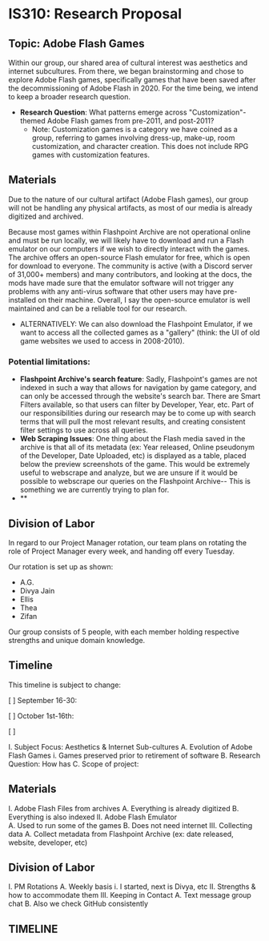 # IS310: Research Proposal

## Topic: Adobe Flash Games

Within our group, our shared area of cultural interest was aesthetics and internet subcultures. From there, we began brainstorming and chose to explore Adobe Flash games, specifically games that have been saved after the decommissioning of Adobe Flash in 2020. For the time being, we intend to keep a broader research question.
- __**Research Question**__: What patterns emerge across "Customization"-themed Adobe Flash games from pre-2011, and post-2011? 
    - Note: Customization games is a category we have coined as a group, referring to games involving dress-up, make-up, room customization, and character creation. This does not include RPG games with customization features.

## Materials

Due to the nature of our cultural artifact (Adobe Flash games), our group will not be handling any physical artifacts, as most of our media is already digitized and archived. 

Because most games within Flashpoint Archive are not operational online and must be run locally, we will likely have to download and run a Flash emulator on our computers if we wish to directly interact with the games. The archive offers an open-source Flash emulator for free, which is open for download to everyone. The community is active (with a Discord server of 31,000+ members) and many contributors, and looking at the docs, the mods have made sure that the emulator software will not trigger any problems with any anti-virus software that other users may have pre-installed on their machine. Overall, I say the open-source emulator is well maintained and can be a reliable tool for our research.

- ALTERNATIVELY: We can also download the Flashpoint Emulator, if we want to access all the collected games as a "gallery" (think: the UI of old game websites we used to access in 2008-2010). 

### __Potential limitations__:
- **Flashpoint Archive's search feature**: Sadly, Flashpoint's games are not indexed in such a way that allows for navigation by game category, and can only be accessed through the website's search bar. There are Smart Filters available, so that users can filter by Developer, Year, etc. Part of our responsibilities during our research may be to come up with search terms that will pull the most relevant results, and creating consistent filter settings to use across all queries.
- **Web Scraping Issues**: One thing about the Flash media saved in the archive is that all of its metadata (ex: Year released, Online pseudonym of the Developer, Date Uploaded, etc) is displayed as a table, placed below the preview screenshots of the game. This would be extremely useful to webscrape and analyze, but we are unsure if it would be possible to webscrape our queries on the Flashpoint Archive-- This is something we are currently trying to plan for.
- **

## Division of Labor

In regard to our Project Manager rotation, our team plans on rotating the role of Project Manager every week, and handing off every Tuesday. 

Our rotation is set up as shown: 
- A.G.
- Divya Jain
- Ellis 
- Thea
- Zifan

Our group consists of 5 people, with each member holding respective strengths and unique domain knowledge. 

## Timeline

This timeline is subject to change:

[ ] September 16-30:

[ ] October 1st-16th:

[ ]


I. Subject Focus: Aesthetics & Internet Sub-cultures
    A. Evolution of Adobe Flash Games
      i. Games preserved prior to retirement of software
    B. Research Question: How has 
    C. Scope of project:

## Materials
I. Adobe Flash Files from archives
    A. Everything is already digitized
    B. Everything is also indexed
II. Adobe Flash Emulator	
    A. Used to run some of the games
    B. Does not need internet
III. Collecting data
    A. Collect metadata from Flashpoint Archive (ex: date released, website, developer, etc)

## Division of Labor
I. PM Rotations
    A. Weekly basis
      i. I started, next is Divya, etc
II. Strengths & how to accommodate them
III. Keeping in Contact
    A. Text message group chat
    B. Also we check GitHub consistently 

## TIMELINE
